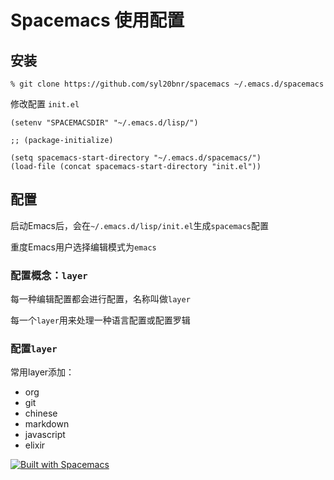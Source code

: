# Spacemacs 使用配置

## 安装

```shell
% git clone https://github.com/syl20bnr/spacemacs ~/.emacs.d/spacemacs
```

修改配置 `init.el`

```elisp
(setenv "SPACEMACSDIR" "~/.emacs.d/lisp/")

;; (package-initialize)

(setq spacemacs-start-directory "~/.emacs.d/spacemacs/")
(load-file (concat spacemacs-start-directory "init.el"))

```

## 配置

启动Emacs后，会在`~/.emacs.d/lisp/init.el`生成`spacemacs`配置

重度Emacs用户选择编辑模式为`emacs`

### 配置概念：`layer`

每一种编辑配置都会进行配置，名称叫做`layer`

每一个`layer`用来处理一种语言配置或配置罗辑

### 配置`layer`

常用layer添加：

- org
- git
- chinese
- markdown
- javascript
- elixir



[![Built with Spacemacs](https://cdn.rawgit.com/syl20bnr/spacemacs/442d025779da2f62fc86c2082703697714db6514/assets/spacemacs-badge.svg)](http://spacemacs.org)




